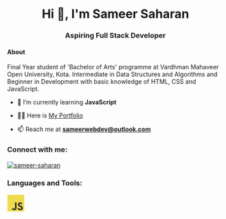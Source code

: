 <h1 align="center">Hi 👋, I'm Sameer Saharan</h1>
<h3 align="center">Aspiring Full Stack Developer</h3>

<h4>About</h4>
<p>Final Year student of 'Bachelor of Arts' programme at Vardhman Mahaveer Open University, Kota. Intermediate in Data Structures and Algorithms and Beginner in Development with basic knowledge of HTML, CSS and JavaScript. 
</p>

- 🌱 I’m currently learning **JavaScript**

- 👨‍💻 Here is <a href="https://sameersaharan.vercel.app" target="_blank">My Portfolio</a>

- 📫 Reach me at **sameerwebdev@outlook.com**

<h3 align="left">Connect with me:</h3>
<p align="left">
<a href="https://linkedin.com/in/sameer-saharan" target="_blank"><img align="center" src="https://raw.githubusercontent.com/rahuldkjain/github-profile-readme-generator/master/src/images/icons/Social/linked-in-alt.svg" alt="sameer-saharan" height="30" width="40" /></a>
</p>

<h3 align="left">Languages and Tools:</h3>
<p align="left"> <a href="https://developer.mozilla.org/en-US/docs/Web/JavaScript" target="_blank" rel="noreferrer"> <img src="https://raw.githubusercontent.com/devicons/devicon/master/icons/javascript/javascript-original.svg" alt="javascript" width="40" height="40"/> </a> </p>
